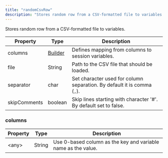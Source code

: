 ```yaml
---
title: "randomCsvRow"
description: "Stores random row from a CSV-formatted file to variables."
---
```

Stores random row from a CSV-formatted file to variables.

| Property | Type | Description |
| ------- | ------- | -------- |
| columns | [Builder](#columns) | Defines mapping from columns to session variables. |
| file | String | Path to the CSV file that should be loaded. |
| separator | char | Set character used for column separation. By default it is comma (<code>,</code>). |
| skipComments | boolean | Skip lines starting with character '#'. By default set to false. |

### columns

| Property | Type | Description |
| ------- | ------- | ------- |
| &lt;any&gt; | String | Use 0-based column as the key and variable name as the value. |

